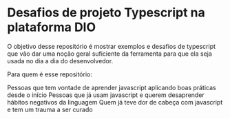 # Desafios de projeto Typescript na plataforma DIO

O objetivo desse repositório é mostrar exemplos e desafios de typescript que vão dar uma noção geral suficiente da ferramenta para que ela seja usada no dia a dia do desenvolvedor.

Para quem é esse repositório:

Pessoas que tem vontade de aprender javascript aplicando boas práticas desde o início
Pessoas que já usam javascript e querem desaprender hábitos negativos da linguagem
Quem já teve dor de cabeça com javascript e tem um trauma a ser curado
